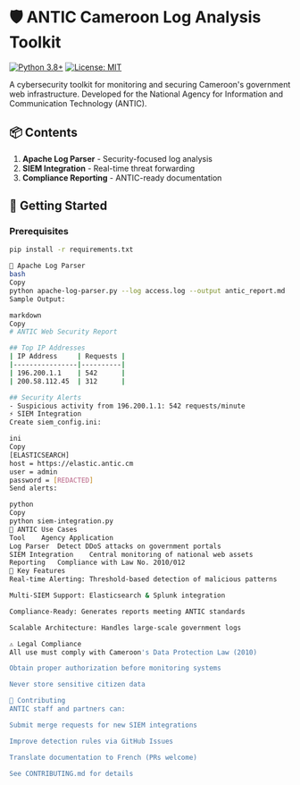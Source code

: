 # 🛡️ ANTIC Cameroon Log Analysis Toolkit

[![Python 3.8+](https://img.shields.io/badge/Python-3.8%2B-blue)](https://python.org)
[![License: MIT](https://img.shields.io/badge/License-MIT-green)](LICENSE)

A cybersecurity toolkit for monitoring and securing Cameroon's government web infrastructure. Developed for the National Agency for Information and Communication Technology (ANTIC).

## 📦 Contents
1. **Apache Log Parser** - Security-focused log analysis
2. **SIEM Integration** - Real-time threat forwarding
3. **Compliance Reporting** - ANTIC-ready documentation

## 🚀 Getting Started

### Prerequisites
```bash
pip install -r requirements.txt

📄 Apache Log Parser
bash
Copy
python apache-log-parser.py --log access.log --output antic_report.md
Sample Output:

markdown
Copy
# ANTIC Web Security Report

## Top IP Addresses
| IP Address     | Requests |
|----------------|----------|
| 196.200.1.1    | 542      |
| 200.58.112.45  | 312      |

## Security Alerts
- Suspicious activity from 196.200.1.1: 542 requests/minute
⚡ SIEM Integration
Create siem_config.ini:

ini
Copy
[ELASTICSEARCH]
host = https://elastic.antic.cm
user = admin
password = [REDACTED]
Send alerts:

python
Copy
python siem-integration.py
🎯 ANTIC Use Cases
Tool	Agency Application
Log Parser	Detect DDoS attacks on government portals
SIEM Integration	Central monitoring of national web assets
Reporting	Compliance with Law No. 2010/012
🔧 Key Features
Real-time Alerting: Threshold-based detection of malicious patterns

Multi-SIEM Support: Elasticsearch & Splunk integration

Compliance-Ready: Generates reports meeting ANTIC standards

Scalable Architecture: Handles large-scale government logs

⚠️ Legal Compliance
All use must comply with Cameroon's Data Protection Law (2010)

Obtain proper authorization before monitoring systems

Never store sensitive citizen data

🤝 Contributing
ANTIC staff and partners can:

Submit merge requests for new SIEM integrations

Improve detection rules via GitHub Issues

Translate documentation to French (PRs welcome)

See CONTRIBUTING.md for details

